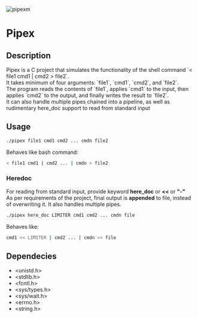 ![pipexm](https://github.com/mc-putchar/pipex/assets/126549052/4fc8793c-db77-4995-be15-29c48fd3c9c0)

# Pipex

## Description
<p>
Pipex is a C project that simulates the functionality of the shell command `< file1 cmd1 | cmd2 > file2`.<br>
It takes minimum of four arguments: `file1`, `cmd1`, `cmd2`, and `file2`.<br>
The program reads the contents of `file1`, applies `cmd1` to the input, then applies `cmd2` to the output, and finally writes the result to `file2`.<br>
It can also handle multiple pipes chained into a pipeline, as well as rudimentary here_doc support to read from standard input
  </p>

## Usage

```bash
./pipex file1 cmd1 cmd2 ... cmdn file2
```
Behaves like bash command:
```bash
< file1 cmd1 | cmd2 ... | cmdn > file2
```
  
### Heredoc
For reading from standard input, provide keyword **here_doc** or **<<** or **"-"**<br>
As per requirements of the project, final output is **appended** to file, instead of overwriting it. 
It also handles multiple pipes.
```bash
./pipex here_doc LIMITER cmd1 cmd2 ... cmdn file
```
Behaves like: 
```bash
cmd1 << LIMITER | cmd2 ... | cmdn >> file
```

## Dependecies
+ <unistd.h>
+ <stdlib.h>
+ <fcntl.h>
+ <sys/types.h>
+ <sys/wait.h>
+ <errno.h>
+ <string.h>

